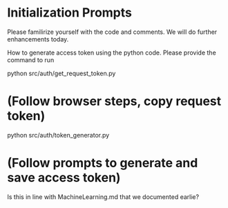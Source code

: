 # Initialization Prompts

Please familirize yourself with the code and comments. We will do further enhancements today.

How to generate access token using the python code. Please provide the command to run

python src/auth/get_request_token.py
# (Follow browser steps, copy request token)

python src/auth/token_generator.py
# (Follow prompts to generate and save access token)


Is this in line with MachineLearning.md that we documented earlie?